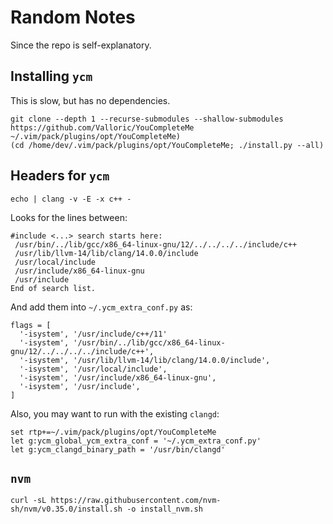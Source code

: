 # Random Notes

Since the repo is self-explanatory.

## Installing `ycm`

This is slow, but has no dependencies.

```
git clone --depth 1 --recurse-submodules --shallow-submodules https://github.com/Valloric/YouCompleteMe  ~/.vim/pack/plugins/opt/YouCompleteMe)
(cd /home/dev/.vim/pack/plugins/opt/YouCompleteMe; ./install.py --all)
```

## Headers for `ycm`

```
echo | clang -v -E -x c++ -
```

Looks for the lines between:

```
#include <...> search starts here:
 /usr/bin/../lib/gcc/x86_64-linux-gnu/12/../../../../include/c++
 /usr/lib/llvm-14/lib/clang/14.0.0/include
 /usr/local/include
 /usr/include/x86_64-linux-gnu
 /usr/include
End of search list.
```

And add them into `~/.ycm_extra_conf.py` as:
```
flags = [
  '-isystem', '/usr/include/c++/11'
  '-isystem', '/usr/bin/../lib/gcc/x86_64-linux-gnu/12/../../../../include/c++',
  '-isystem', '/usr/lib/llvm-14/lib/clang/14.0.0/include',
  '-isystem', '/usr/local/include',
  '-isystem', '/usr/include/x86_64-linux-gnu',
  '-isystem', '/usr/include',
]
```

Also, you may want to run with the existing `clangd`:

```
set rtp+=~/.vim/pack/plugins/opt/YouCompleteMe
let g:ycm_global_ycm_extra_conf = '~/.ycm_extra_conf.py'
let g:ycm_clangd_binary_path = '/usr/bin/clangd'
```

## `nvm`

```
curl -sL https://raw.githubusercontent.com/nvm-sh/nvm/v0.35.0/install.sh -o install_nvm.sh
```
